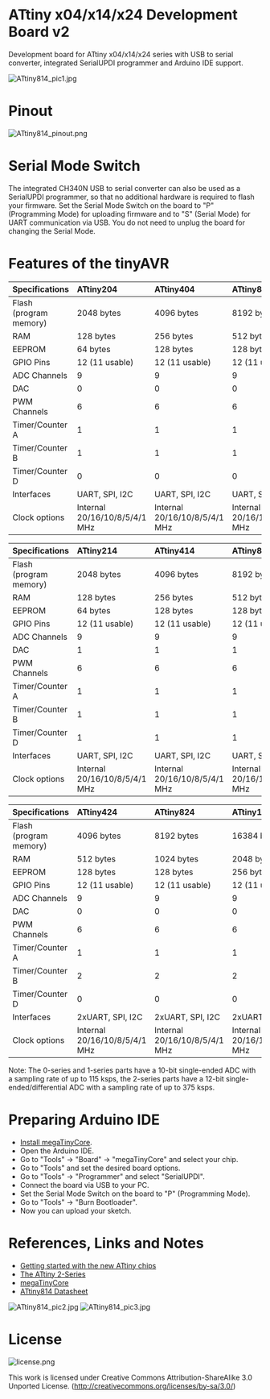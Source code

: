 # ATtiny x04/x14/x24 Development Board v2
Development board for ATtiny x04/x14/x24 series with USB to serial converter, integrated SerialUPDI programmer and Arduino IDE support.

![ATtiny814_pic1.jpg](https://raw.githubusercontent.com/wagiminator/AVR-Development-Boards/master/ATtiny814_DevBoard_v2/documentation/ATtiny814_DevBoard_v2_pic1.jpg)

# Pinout
![ATtiny814_pinout.png](https://raw.githubusercontent.com/wagiminator/AVR-Development-Boards/master/ATtiny814_DevBoard_v2/documentation/ATtiny814_DevBoard_v2_pinout.png)

# Serial Mode Switch
The integrated CH340N USB to serial converter can also be used as a SerialUPDI programmer, so that no additional hardware is required to flash your firmware. Set the Serial Mode Switch on the board to "P" (Programming Mode) for uploading firmware and to "S" (Serial Mode) for UART communication via USB. You do not need to unplug the board for changing the Serial Mode.

# Features of the tinyAVR

 Specifications |  ATtiny204|  ATtiny404  |  ATtiny804  |    ATtiny1604
:------------ | :------------- | :------------- | :------------- | :-------------
Flash (program memory)   | 2048 bytes | 4096 bytes | 8192 bytes | 16384 bytes
RAM  | 128 bytes | 256 bytes | 512 bytes | 1024 bytes
EEPROM | 64 bytes | 128 bytes | 128 bytes | 256 bytes
GPIO Pins | 12 (11 usable) | 12 (11 usable) | 12 (11 usable) | 12 (11 usable)
ADC Channels | 9 | 9 | 9 | 9
DAC | 0 | 0 | 0 | 0
PWM Channels | 6 | 6 | 6 | 6
Timer/Counter A | 1 | 1 | 1 | 1
Timer/Counter B| 1 | 1 | 1 | 1
Timer/Counter D | 0 | 0 | 0 | 0
Interfaces | UART, SPI, I2C | UART, SPI, I2C | UART, SPI, I2C | UART, SPI, I2C
Clock options | Internal 20/16/10/8/5/4/1 MHz | Internal 20/16/10/8/5/4/1 MHz | Internal 20/16/10/8/5/4/1 MHz | Internal 20/16/10/8/5/4/1 MHz

 Specifications |  ATtiny214|  ATtiny414  |  ATtiny814  |    ATtiny1614
:------------ | :------------- | :------------- | :------------- | :-------------
Flash (program memory)   | 2048 bytes | 4096 bytes | 8192 bytes | 16384 bytes
RAM  | 128 bytes | 256 bytes | 512 bytes | 2048 bytes
EEPROM | 64 bytes | 128 bytes | 128 bytes | 256 bytes
GPIO Pins | 12 (11 usable) | 12 (11 usable) | 12 (11 usable) | 12 (11 usable)
ADC Channels | 9 | 9 | 9 | 14
DAC | 1 | 1 | 1 | 3
PWM Channels | 6 | 6 | 6 | 6
Timer/Counter A | 1 | 1 | 1 | 1
Timer/Counter B | 1 | 1 | 1 | 2
Timer/Counter D | 1 | 1 | 1 | 1
Interfaces | UART, SPI, I2C | UART, SPI, I2C | UART, SPI, I2C | UART, SPI, I2C
Clock options | Internal 20/16/10/8/5/4/1 MHz | Internal 20/16/10/8/5/4/1 MHz | Internal 20/16/10/8/5/4/1 MHz | Internal 20/16/10/8/5/4/1 MHz

 Specifications | ATtiny424 | ATtiny824 | ATtiny1624 | ATtiny3224
:------------ | :------------- | :------------- | :------------- | :-------------
Flash (program memory)   | 4096 bytes | 8192 bytes | 16384 bytes | 32768 bytes
RAM  | 512 bytes | 1024 bytes | 2048 bytes | 3072 bytes
EEPROM | 128 bytes | 128 bytes | 256 bytes | 256 bytes
GPIO Pins | 12 (11 usable) | 12 (11 usable) | 12 (11 usable) | 12 (11 usable)
ADC Channels | 9 | 9 | 9 | 9
DAC | 0 | 0 | 0 | 0
PWM Channels | 6 | 6 | 6 | 6
Timer/Counter A | 1 | 1 | 1 | 1
Timer/Counter B | 2 | 2 | 2 | 2
Timer/Counter D | 0 | 0 | 0 | 0
Interfaces | 2xUART, SPI, I2C | 2xUART, SPI, I2C | 2xUART, SPI, I2C | 2xUART, SPI, I2C
Clock options | Internal 20/16/10/8/5/4/1 MHz | Internal 20/16/10/8/5/4/1 MHz | Internal 20/16/10/8/5/4/1 MHz | Internal 20/16/10/8/5/4/1 MHz

Note: The 0-series and 1-series parts have a 10-bit single-ended ADC with a sampling rate of up to 115 ksps, the 2-series parts have a 12-bit single-ended/differential ADC with a sampling rate of up to 375 ksps.

# Preparing Arduino IDE
- [Install megaTinyCore](https://github.com/SpenceKonde/megaTinyCore/blob/master/Installation.md).
- Open the Arduino IDE.
- Go to "Tools" -> "Board" -> "megaTinyCore" and select your chip.
- Go to "Tools" and set the desired board options.
- Go to "Tools" -> "Programmer" and select "SerialUPDI".
- Connect the board via USB to your PC.
- Set the Serial Mode Switch on the board to "P" (Programming Mode).
- Go to "Tools" -> "Burn Bootloader".
- Now you can upload your sketch.

# References, Links and Notes
- [Getting started with the new ATtiny chips](http://www.technoblogy.com/show?2OCH)
- [The ATtiny 2-Series](http://www.technoblogy.com/show?3UKF)
- [megaTinyCore](https://github.com/SpenceKonde/megaTinyCore)
- [ATtiny814 Datasheet](https://ww1.microchip.com/downloads/aemDocuments/documents/MCU08/ProductDocuments/DataSheets/ATtiny417-814-816-817-DataSheet-DS40002288A.pdf)

![ATtiny814_pic2.jpg](https://raw.githubusercontent.com/wagiminator/AVR-Development-Boards/master/ATtiny814_DevBoard_v2/documentation/ATtiny814_DevBoard_v2_pic2.jpg)
![ATtiny814_pic3.jpg](https://raw.githubusercontent.com/wagiminator/AVR-Development-Boards/master/ATtiny814_DevBoard_v2/documentation/ATtiny814_DevBoard_v2_pic3.jpg)

# License

![license.png](https://i.creativecommons.org/l/by-sa/3.0/88x31.png)

This work is licensed under Creative Commons Attribution-ShareAlike 3.0 Unported License. 
(http://creativecommons.org/licenses/by-sa/3.0/)
